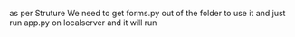 as per Struture 
We need to get forms.py out of the folder to use it
and just run app.py on localserver and it will run
